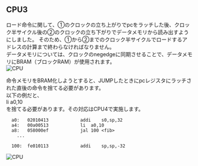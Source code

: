 ## CPU3
ロード命令に関して、①のクロックの立ち上がりでpcをラッチした後、クロック半サイクル後の②のクロックの立ち下がりでデータメモリから読み出すようにしました。
そのため、①から②までのクロック半サイクルでロードするアドレスの計算まで終わらなければなりません。</br>
データメモリについては、クロックのnegedgeに同期させることで、データメモリにBRAM（ブロックRAM）が使用されます。</br>
![CPU](https://github.com/user-attachments/assets/40c4a925-1aae-49f4-98fa-b7f351102c8d)


命令メモリをBRAM化しようとすると、JUMPしたときにpcレジスタにラッチされた直後の命令を捨てる必要があります。</br>
以下の例だと、</br>
li	a0,10</br>
を捨てる必要があります。その対応はCPU4で実施します。</br>
```
  a0:	02010413          	addi	s0,sp,32
  a4:	00a00513          	li	a0,10
  a8:	058000ef          	jal	100 <fib>
    ...

  100:	fe010113          	addi	sp,sp,-32
```
![CPU](https://github.com/user-attachments/assets/f2c9a8c0-a089-4ecc-a2d4-b09c99726ee2)
